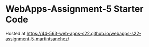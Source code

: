# WebApps-Assignment-5 Starter Code
Hosted at https://44-563-web-apps-s22.github.io/webapps-s22-assignment-5-martintsanchez/